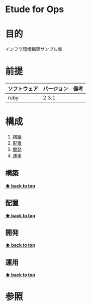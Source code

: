 Etude for Ops
===================

# 目的 #
インフラ環境構築サンプル集

# 前提 #
| ソフトウェア   | バージョン   | 備考        |
|:---------------|:-------------|:------------|
| ruby           |2.3.1     |             |

# 構成 #
1. [構築](#構築)
1. [配置](#配置)
1. [開発](#開発)
1. [運用](#運用)

## 構築
**[⬆ back to top](#構成)**

## 配置
**[⬆ back to top](#構成)**

## 開発
**[⬆ back to top](#構成)**

## 運用
**[⬆ back to top](#運用)**

# 参照 #